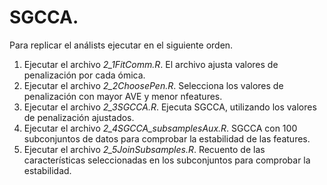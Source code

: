 # SGCCA.

Para replicar el análists ejecutar en el siguiente orden.

1. Ejecutar el archivo *2_1FitComm.R*. El archivo ajusta valores de penalización por cada ómica.
2. Ejecutar el archivo *2_2ChoosePen.R*. Selecciona los valores de penalización con mayor AVE y menor nfeatures.
3. Ejecutar el archivo *2_3SGCCA.R*. Ejecuta SGCCA, utilizando los valores de penalización ajustados.
4. Ejecutar el archivo *2_4SGCCA_subsamplesAux.R*. SGCCA con 100 subconjuntos de datos para comprobar la estabilidad de las features.
5. Ejecutar el archivo *2_5JoinSubsamples.R*. Recuento de las características seleccionadas en los subconjuntos para comprobar la estabilidad.
